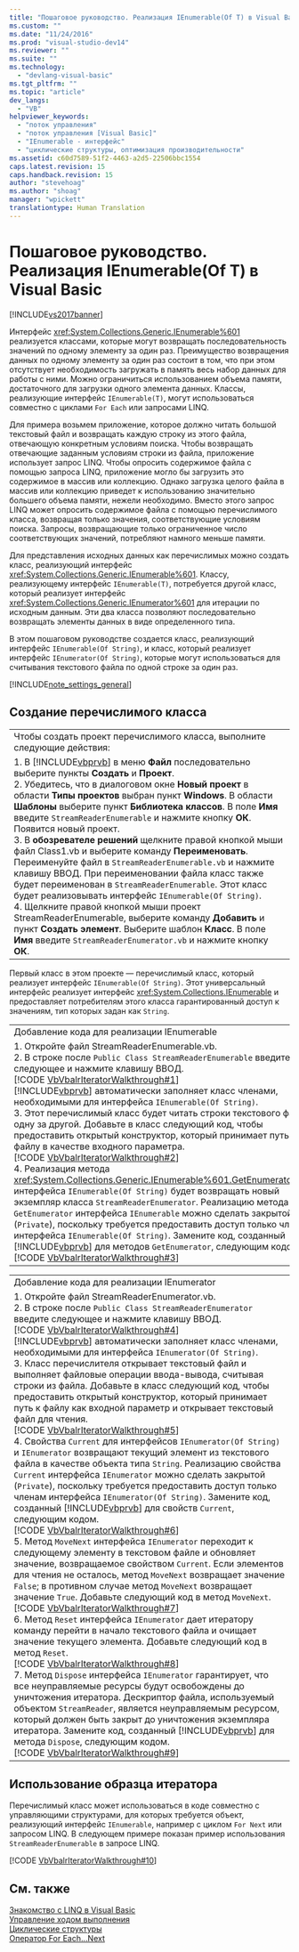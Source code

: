 ```yaml
---
title: "Пошаговое руководство. Реализация IEnumerable(Of T) в Visual Basic | Microsoft Docs"
ms.custom: ""
ms.date: "11/24/2016"
ms.prod: "visual-studio-dev14"
ms.reviewer: ""
ms.suite: ""
ms.technology: 
  - "devlang-visual-basic"
ms.tgt_pltfrm: ""
ms.topic: "article"
dev_langs: 
  - "VB"
helpviewer_keywords: 
  - "поток управления"
  - "поток управления [Visual Basic]"
  - "IEnumerable - интерфейс"
  - "циклические структуры, оптимизация производительности"
ms.assetid: c60d7589-51f2-4463-a2d5-22506bbc1554
caps.latest.revision: 15
caps.handback.revision: 15
author: "stevehoag"
ms.author: "shoag"
manager: "wpickett"
translationtype: Human Translation
---
```

# Пошаговое руководство. Реализация IEnumerable(Of T) в Visual Basic
[!INCLUDE[vs2017banner](../../../../csharp/includes/vs2017banner.md)]

Интерфейс <xref:System.Collections.Generic.IEnumerable%601> реализуется классами, которые могут возвращать последовательность значений по одному элементу за один раз.  Преимущество возвращения данных по одному элементу за один раз состоит в том, что при этом отсутствует необходимость загружать в память весь набор данных для работы с ними.  Можно ограничиться использованием объема памяти, достаточного для загрузки одного элемента данных.  Классы, реализующие интерфейс `IEnumerable(T)`, могут использоваться совместно с циклами `For Each` или запросами LINQ.  
  
 Для примера возьмем приложение, которое должно читать большой текстовый файл и возвращать каждую строку из этого файла, отвечающую конкретным условиям поиска.  Чтобы возвращать отвечающие заданным условиям строки из файла, приложение использует запрос LINQ.  Чтобы опросить содержимое файла с помощью запроса LINQ, приложение могло бы загрузить это содержимое в массив или коллекцию.  Однако загрузка целого файла в массив или коллекцию приведет к использованию значительно большего объема памяти, нежели необходимо.  Вместо этого запрос LINQ может опросить содержимое файла с помощью перечислимого класса, возвращая только значения, соответствующие условиям поиска.  Запросы, возвращающие только ограниченное число соответствующих значений, потребляют намного меньше памяти.  
  
 Для представления исходных данных как перечислимых можно создать класс, реализующий интерфейс <xref:System.Collections.Generic.IEnumerable%601>.  Классу, реализующему интерфейс `IEnumerable(T)`, потребуется другой класс, который реализует интерфейс <xref:System.Collections.Generic.IEnumerator%601> для итерации по исходным данным.  Эти два класса позволяют последовательно возвращать элементы данных в виде определенного типа.  
  
 В этом пошаговом руководстве создается класс, реализующий интерфейс `IEnumerable(Of String)`, и класс, который реализует интерфейс `IEnumerator(Of String)`, которые могут использоваться для считывания текстового файла по одной строке за один раз.  
  
 [!INCLUDE[note_settings_general](../../../../csharp/language-reference/compiler-messages/includes/note_settings_general_md.md)]  
  
## Создание перечислимого класса  
  
||  
|-|  
|Чтобы создать проект перечислимого класса, выполните следующие действия:|  
|1.  В [!INCLUDE[vbprvb](../../../../csharp/programming-guide/concepts/linq/includes/vbprvb_md.md)] в меню **Файл** последовательно выберите пункты **Создать** и **Проект**.<br />2.  Убедитесь, что в диалоговом окне **Новый проект** в области **Типы проектов** выбран пункт **Windows**.  В области **Шаблоны** выберите пункт **Библиотека классов**.  В поле **Имя** введите `StreamReaderEnumerable` и нажмите кнопку **ОК**.  Появится новый проект.<br />3.  В **обозревателе решений** щелкните правой кнопкой мыши файл Class1.vb и выберите команду **Переименовать**.  Переименуйте файл в `StreamReaderEnumerable.vb` и нажмите клавишу ВВОД.  При переименовании файла класс также будет переименован в `StreamReaderEnumerable`.  Этот класс будет реализовывать интерфейс `IEnumerable(Of String)`.<br />4.  Щелкните правой кнопкой мыши проект StreamReaderEnumerable, выберите команду **Добавить** и пункт **Создать элемент**.  Выберите шаблон **Класс**.  В поле **Имя** введите `StreamReaderEnumerator.vb` и нажмите кнопку **ОК**.|  
  
 Первый класс в этом проекте — перечислимый класс, который реализует интерфейс `IEnumerable(Of String)`.  Этот универсальный интерфейс реализует интерфейс <xref:System.Collections.IEnumerable> и предоставляет потребителям этого класса гарантированный доступ к значениям, тип которых задан как `String`.  
  
||  
|-|  
|Добавление кода для реализации IEnumerable|  
|1.  Откройте файл StreamReaderEnumerable.vb.<br />2.  В строке после `Public Class StreamReaderEnumerable` введите следующее и нажмите клавишу ВВОД.<br />     [!CODE [VbVbalrIteratorWalkthrough#1](../CodeSnippet/VS_Snippets_VBCSharp/VbVbalrIteratorWalkthrough#1)]<br />     [!INCLUDE[vbprvb](../../../../csharp/programming-guide/concepts/linq/includes/vbprvb_md.md)] автоматически заполняет класс членами, необходимыми для интерфейса `IEnumerable(Of String)`.<br />3.  Этот перечислимый класс будет читать строки текстового файла одну за другой.  Добавьте в класс следующий код, чтобы предоставить открытый конструктор, который принимает путь к файлу в качестве входного параметра.<br />     [!CODE [VbVbalrIteratorWalkthrough#2](../CodeSnippet/VS_Snippets_VBCSharp/VbVbalrIteratorWalkthrough#2)]<br />4.  Реализация метода <xref:System.Collections.Generic.IEnumerable%601.GetEnumerator%2A> интерфейса `IEnumerable(Of String)` будет возвращать новый экземпляр класса `StreamReaderEnumerator`.  Реализацию метода `GetEnumerator` интерфейса `IEnumerable` можно сделать закрытой \(`Private`\), поскольку требуется предоставить доступ только членам интерфейса `IEnumerable(Of String)`.  Замените код, созданный [!INCLUDE[vbprvb](../../../../csharp/programming-guide/concepts/linq/includes/vbprvb_md.md)] для методов `GetEnumerator`, следующим кодом.<br />     [!CODE [VbVbalrIteratorWalkthrough#3](../CodeSnippet/VS_Snippets_VBCSharp/VbVbalrIteratorWalkthrough#3)]|  
  
||  
|-|  
|Добавление кода для реализации IEnumerator|  
|1.  Откройте файл StreamReaderEnumerator.vb.<br />2.  В строке после `Public Class StreamReaderEnumerator` введите следующее и нажмите клавишу ВВОД.<br />     [!CODE [VbVbalrIteratorWalkthrough#4](../CodeSnippet/VS_Snippets_VBCSharp/VbVbalrIteratorWalkthrough#4)]<br />     [!INCLUDE[vbprvb](../../../../csharp/programming-guide/concepts/linq/includes/vbprvb_md.md)] автоматически заполняет класс членами, необходимыми для интерфейса `IEnumerator(Of String)`.<br />3.  Класс перечислителя открывает текстовый файл и выполняет файловые операции ввода\-вывода, считывая строки из файла.  Добавьте в класс следующий код, чтобы предоставить открытый конструктор, который принимает путь к файлу как входной параметр и открывает текстовый файл для чтения.<br />     [!CODE [VbVbalrIteratorWalkthrough#5](../CodeSnippet/VS_Snippets_VBCSharp/VbVbalrIteratorWalkthrough#5)]<br />4.  Свойства `Current` для интерфейсов `IEnumerator(Of String)` и `IEnumerator` возвращают текущий элемент из текстового файла в качестве объекта типа `String`.  Реализацию свойства `Current` интерфейса `IEnumerator` можно сделать закрытой \(`Private`\), поскольку требуется предоставить доступ только членам интерфейса `IEnumerator(Of String)`.  Замените код, созданный [!INCLUDE[vbprvb](../../../../csharp/programming-guide/concepts/linq/includes/vbprvb_md.md)] для свойств `Current`, следующим кодом.<br />     [!CODE [VbVbalrIteratorWalkthrough#6](../CodeSnippet/VS_Snippets_VBCSharp/VbVbalrIteratorWalkthrough#6)]<br />5.  Метод `MoveNext` интерфейса `IEnumerator` переходит к следующему элементу в текстовом файле и обновляет значение, возвращаемое свойством `Current`.  Если элементов для чтения не осталось, метод `MoveNext` возвращает значение `False`; в противном случае метод `MoveNext` возвращает значение `True`.  Добавьте следующий код в метод `MoveNext`.<br />     [!CODE [VbVbalrIteratorWalkthrough#7](../CodeSnippet/VS_Snippets_VBCSharp/VbVbalrIteratorWalkthrough#7)]<br />6.  Метод `Reset` интерфейса `IEnumerator` дает итератору команду перейти в начало текстового файла и очищает значение текущего элемента.  Добавьте следующий код в метод `Reset`.<br />     [!CODE [VbVbalrIteratorWalkthrough#8](../CodeSnippet/VS_Snippets_VBCSharp/VbVbalrIteratorWalkthrough#8)]<br />7.  Метод `Dispose` интерфейса `IEnumerator` гарантирует, что все неуправляемые ресурсы будут освобождены до уничтожения итератора.  Дескриптор файла, используемый объектом `StreamReader`, является неуправляемым ресурсом, который должен быть закрыт до уничтожения экземпляра итератора.  Замените код, созданный [!INCLUDE[vbprvb](../../../../csharp/programming-guide/concepts/linq/includes/vbprvb_md.md)] для метода `Dispose`, следующим кодом.<br />     [!CODE [VbVbalrIteratorWalkthrough#9](../CodeSnippet/VS_Snippets_VBCSharp/VbVbalrIteratorWalkthrough#9)]|  
  
## Использование образца итератора  
 Перечислимый класс может использоваться в коде совместно с управляющими структурами, для которых требуется объект, реализующий интерфейс `IEnumerable`, например с циклом `For Next` или запросом LINQ.  В следующем примере показан пример использования `StreamReaderEnumerable` в запросе LINQ.  
  
 [!CODE [VbVbalrIteratorWalkthrough#10](../CodeSnippet/VS_Snippets_VBCSharp/VbVbalrIteratorWalkthrough#10)]  
  
## См. также  
 [Знакомство с LINQ в Visual Basic](../../../../visual-basic/programming-guide/language-features/linq/introduction-to-linq.md)   
 [Управление ходом выполнения](../../../../visual-basic/programming-guide/language-features/control-flow/index.md)   
 [Циклические структуры](../../../../visual-basic/programming-guide/language-features/control-flow/loop-structures.md)   
 [Оператор For Each...Next](../../../../visual-basic/language-reference/statements/for-each-next-statement.md)